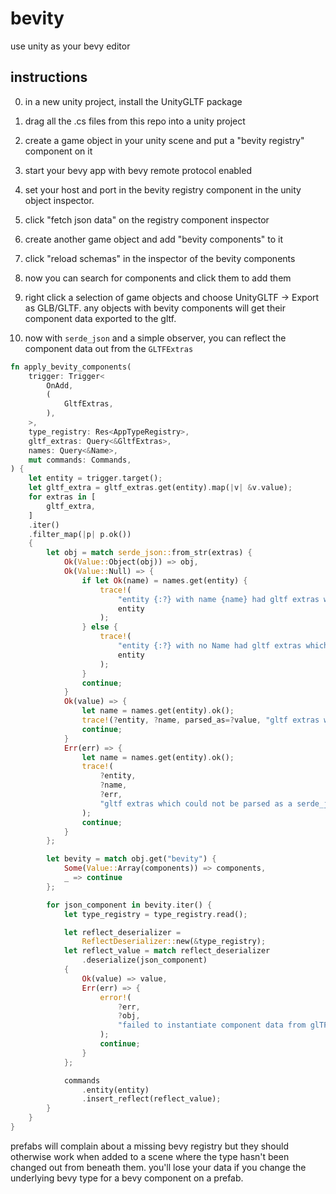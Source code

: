 # bevity
use unity as your bevy editor

## instructions

0. in a new unity project, install the UnityGLTF package

1. drag all the .cs files from this repo into a unity project

2. create a game object in your unity scene and put a "bevity registry" component on it

3. start your bevy app with bevy remote protocol enabled

4. set your host and port in the bevity registry component in the unity object inspector. 

5. click "fetch json data" on the registry component inspector

6. create another game object and add "bevity components" to it

7. click "reload schemas" in the inspector of the bevity components

8. now you can search for components and click them to add them

9. right click a selection of game objects and choose UnityGLTF -> Export as GLB/GLTF. any objects with bevity components will get their component data exported to the gltf.

10. now with `serde_json` and a simple observer, you can reflect the component data out from the `GLTFExtras`

```rs
fn apply_bevity_components(
    trigger: Trigger<
        OnAdd,
        (
            GltfExtras,
        ),
    >,
    type_registry: Res<AppTypeRegistry>,
    gltf_extras: Query<&GltfExtras>,
    names: Query<&Name>,
    mut commands: Commands,
) {
    let entity = trigger.target();
    let gltf_extra = gltf_extras.get(entity).map(|v| &v.value);
    for extras in [
        gltf_extra,
    ]
    .iter()
    .filter_map(|p| p.ok())
    {
        let obj = match serde_json::from_str(extras) {
            Ok(Value::Object(obj)) => obj,
            Ok(Value::Null) => {
                if let Ok(name) = names.get(entity) {
                    trace!(
                        "entity {:?} with name {name} had gltf extras which could not be parsed as a serde_json::Value::Object; parsed as Null",
                        entity
                    );
                } else {
                    trace!(
                        "entity {:?} with no Name had gltf extras which could not be parsed as a serde_json::Value::Object; parsed as Null",
                        entity
                    );
                }
                continue;
            }
            Ok(value) => {
                let name = names.get(entity).ok();
                trace!(?entity, ?name, parsed_as=?value, "gltf extras which could not be parsed as a serde_json::Value::Object");
                continue;
            }
            Err(err) => {
                let name = names.get(entity).ok();
                trace!(
                    ?entity,
                    ?name,
                    ?err,
                    "gltf extras which could not be parsed as a serde_json::Value::Object"
                );
                continue;
            }
        };

        let bevity = match obj.get("bevity") {
            Some(Value::Array(components)) => components,
            _ => continue
        };

        for json_component in bevity.iter() {
            let type_registry = type_registry.read();

            let reflect_deserializer =
                ReflectDeserializer::new(&type_registry);
            let reflect_value = match reflect_deserializer
                .deserialize(json_component)
            {
                Ok(value) => value,
                Err(err) => {
                    error!(
                        ?err,
                        ?obj,
                        "failed to instantiate component data from glTF data"
                    );
                    continue;
                }
            };

            commands
                .entity(entity)
                .insert_reflect(reflect_value);
        }
    }
}
```


prefabs will complain about a missing bevy registry but they should otherwise work when added to a scene where the type hasn't been changed out from beneath them. you'll lose your data if you change the underlying bevy type for a bevy component on a prefab.
